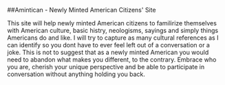 ##Amintican - Newly Minted American Citizens' Site

This site will help newly minted American citizens to familirize themselves with American culture, basic histry, neologisms, sayings and simply things Americans do and like. I will try to capture as many cultural references as I can identify so you dont have to ever feel left out of a conversation or a joke. This is not to suggest that as a newly minted American you would need to abandon what makes you different, to the contrary. Embrace who you are, cherish your unique perspective and be able to participate in conversation without anything holding you back.